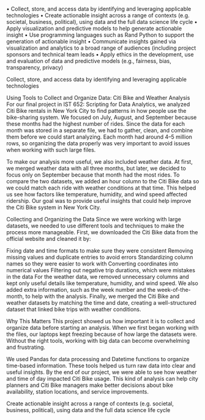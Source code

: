 • Collect, store, and access data by identifying and leveraging applicable technologies
• Create actionable insight across a range of contexts (e.g. societal, business, political),
using data and the full data science life cycle
• Apply visualization and predictive models to help generate actionable insight
• Use programming languages such as Rand Python to support the generation of
actionable insight
• Communicate insights gained via visualization and analytics to a broad range of
audiences (including project sponsors and technical team leads
• Apply ethics in the development, use and evaluation of data and predictive models (e.g.,
fairness, bias, transparency, privacy)



Collect, store, and access data by identifying and leveraging applicable technologies

Using Tools to Collect and Organize Data: Citi Bike and Weather Analysis
For our final project in IST 652: Scripting for Data Analytics, we analyzed Citi Bike rentals in New York City to find patterns in how people use the bike-sharing system. We focused on July, August, and September because these months had the highest number of rides. Since the data for each month was stored in a separate file, we had to gather, clean, and combine them before we could start analyzing. Each month had around 4–5 million rows, so organizing the data properly was very important to avoid issues when working with such large files.

To make our analysis more useful, we also included weather data. At first, we merged weather data with all three months, but later, we decided to focus only on September because that month had the most rides. To compare the two datasets, we added an hour column to the Citi Bike data so we could match each ride with weather conditions at that time. This helped us see how factors like temperature, humidity, and wind speed affected ridership. Our goal was to provide useful insights that could help improve the Citi Bike system in New York City.

Collecting and Organizing the Data
Since we were working with large datasets, we needed to use different tools and techniques to make the process more manageable. First, we downloaded the Citi Bike data from the official website and cleaned it by:

Fixing date and time formats to make sure they were consistent
Removing missing values and duplicate entries to avoid errors
Standardizing column names so they were easier to work with
Converting coordinates into numerical values
Filtering out negative trip durations, which were mistakes in the data
For the weather data, we removed unnecessary columns and kept only useful details like temperature, humidity, and wind speed. We also added extra information, such as the week number and the week-of-the-month, to help with the analysis. Finally, we merged the Citi Bike and weather datasets by matching the time and date, creating a well-structured dataset that linked bike trips with weather conditions.

Why This Matters
This project showed us how important it is to collect and organize data before starting an analysis. When we first began working with the files, our laptops kept freezing because of how large the datasets were. Without the right tools, working with big data can become overwhelming and frustrating.

We used Pandas for data processing and Datetime functions to organize time-based information. These tools helped us turn raw data into clear and useful insights. By the end of our project, we were able to see how weather and time of day impacted Citi Bike usage. This kind of analysis can help city planners and Citi Bike managers make better decisions about bike availability, station locations, and service improvements.

Create actionable insight across a range of contexts (e.g. societal, business, political),
using data and the full data science life cycle


